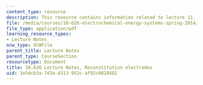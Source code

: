 ```yaml
---
content_type: resource
description: This resource contains information related to lecture 11.
file: /media/courses/10-626-electrochemical-energy-systems-spring-2014/3e5dcb3a7d3ad313952caf92c0828482_MIT10_626S14_S11lec11.pdf
file_type: application/pdf
learning_resource_types:
- Lecture Notes
ocw_type: OCWFile
parent_title: Lecture Notes
parent_type: CourseSection
resourcetype: Document
title: 10.626 Lecture Notes, Reconstitution electrodes
uid: 3e5dcb3a-7d3a-d313-952c-af92c0828482
---
```

